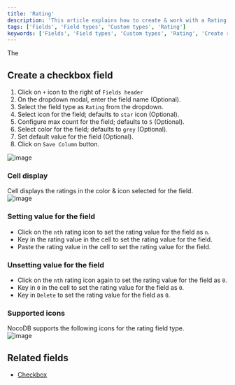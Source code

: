 ```yaml
---
title: 'Rating'
description: 'This article explains how to create & work with a Rating field.'
tags: ['Fields', 'Field types', 'Custom types', 'Rating']
keywords: ['Fields', 'Field types', 'Custom types', 'Rating', 'Create rating field']
---
```



The 

## Create a checkbox field
1. Click on `+` icon to the right of `Fields header`
2. On the dropdown modal, enter the field name (Optional).
3. Select the field type as `Rating` from the dropdown.
4. Select icon for the field; defaults to `star` icon (Optional).
5. Configure max count for the field; defaults to `5` (Optional).
6. Select color for the field; defaults to `grey` (Optional).
7. Set default value for the field (Optional).
8. Click on `Save Column` button.

![image](/img/v2/fields/rating.png)

### Cell display
Cell displays the ratings in the color & icon selected for the field.    
![image](/img/v2/fields/rating-cell.png)

### Setting value for the field
- Click on the `nth` rating icon to set the rating value for the field as `n`.
- Key in the rating value in the cell to set the rating value for the field.
- Paste the rating value in the cell to set the rating value for the field.

### Unsetting value for the field
- Click on the `nth` rating icon again to set the rating value for the field as `0`.
- Key in `0` in the cell to set the rating value for the field as `0`.
- Key in `Delete` to set the rating value for the field as `0`.

### Supported icons
NocoDB supports the following icons for the rating field type.  
![image](/img/v2/fields/rating-icon.png)

## Related fields
- [Checkbox](020.checkbox.md)